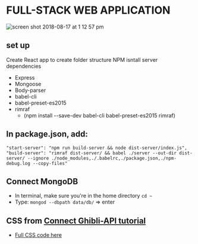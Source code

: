 # FULL-STACK WEB APPLICATION
![screen shot 2018-08-17 at 1 12 57 pm](https://user-images.githubusercontent.com/36870689/44284559-5ba49a00-a21f-11e8-9653-e201342178b7.png)


## set up
Create React app to create folder structure
NPM isntall server dependencies
* Express
* Mongoose
* Body-parser
* babel-cli
* babel-preset-es2015
* rimraf 
  * (npm install --save-dev babel-cli babel-preset-es2015 rimraf)

## In package.json, add:
```
"start-server": "npm run build-server && node dist-server/index.js",
"build-server": "rimraf dist-server/ && babel ./server --out-dir dist-server/ --ignore ./node_modules,./.babelrc,./package.json,./npm-debug.log --copy-files"
```

## Connect MongoDB
- In terminal, make sure you're in the home directory `cd ~`
- Type: `mongod --dbpath data/db/` => enter

## CSS from [Connect Ghibli-API tutorial](https://www.taniarascia.com/how-to-connect-to-an-api-with-javascript/)
- [Full CSS code here](https://raw.githubusercontent.com/taniarascia/sandbox/master/ghibli/style.css)
